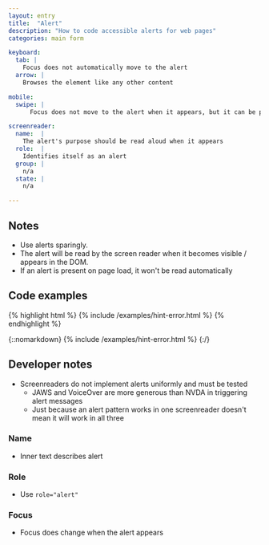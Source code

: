 ```yaml
---
layout: entry
title:  "Alert"
description: "How to code accessible alerts for web pages"
categories: main form

keyboard:
  tab: |
    Focus does not automatically move to the alert
  arrow: |
    Browses the element like any other content

mobile:
  swipe: |
      Focus does not move to the alert when it appears, but it can be perceived by the screen reader

screenreader:  
  name:  |
    The alert's purpose should be read aloud when it appears
  role:  |
    Identifies itself as an alert
  group: |
    n/a
  state: |
    n/a

---
```


## Notes

- Use alerts sparingly. 
- The alert will be read by the screen reader when it becomes visible / appears in the DOM.
- If an alert is present on page load, it won't be read automatically

## Code examples

{% highlight html %}
{% include /examples/hint-error.html %}
{% endhighlight %}

{::nomarkdown}
<example>
{% include /examples/hint-error.html %}
</example>
{:/}


## Developer notes

- Screenreaders do not implement alerts uniformly and must be tested
  - JAWS and VoiceOver are more generous than NVDA in triggering alert messages
  - Just because an alert pattern works in one screenreader doesn't mean it will work in all three

### Name
- Inner text describes alert

### Role
- Use `role="alert"` 

### Focus
- Focus does change when the alert appears

